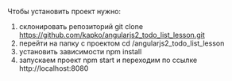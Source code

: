 Чтобы установить проект нужно:

1) склонировать репозиторий git clone https://github.com/kapko/angularjs2_todo_list_lesson.git
2) перейти на папку с проектом cd  /angularjs2_todo_list_lesson
3) установить зависимости npm install 
4) запускаем проект npm start и переходим по ссылке http://localhost:8080

